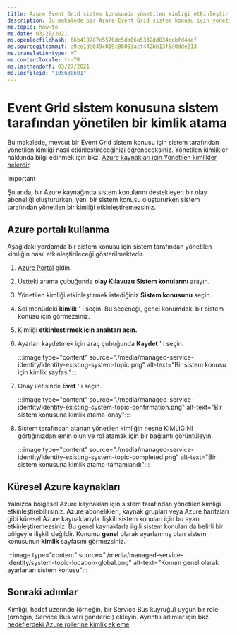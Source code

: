 ```yaml
---
title: Azure Event Grid sistem konusunda yönetilen kimliği etkinleştirme
description: Bu makalede bir Azure Event Grid sistem konusu için yönetilen hizmet kimliğinin nasıl etkinleştirileceği açıklanır.
ms.topic: how-to
ms.date: 03/25/2021
ms.openlocfilehash: 66b418787e5570dc5da06a5332dd834ccbfd4aef
ms.sourcegitcommit: a9ce1da049c019c86063acf442bb13f5a0dde213
ms.translationtype: MT
ms.contentlocale: tr-TR
ms.lasthandoff: 03/27/2021
ms.locfileid: "105630601"
---
```

# <a name="assign-a-system-managed-identity-to-an-event-grid-system-topic"></a>Event Grid sistem konusuna sistem tarafından yönetilen bir kimlik atama
Bu makalede, mevcut bir Event Grid sistem konusu için sistem tarafından yönetilen kimliği nasıl etkinleştireceğinizi öğreneceksiniz. Yönetilen kimlikler hakkında bilgi edinmek için bkz. [Azure kaynakları için Yönetilen kimlikler nelerdir](../active-directory/managed-identities-azure-resources/overview.md).  

> [!IMPORTANT]
> Şu anda, bir Azure kaynağında sistem konularını destekleyen bir olay aboneliği oluştururken, yeni bir sistem konusu oluştururken sistem tarafından yönetilen bir kimliği etkinleştiremezsiniz. 


## <a name="use-azure-portal"></a>Azure portalı kullanma
Aşağıdaki yordamda bir sistem konusu için sistem tarafından yönetilen kimliğin nasıl etkinleştirileceği gösterilmektedir. 

1. [Azure Portal](https://portal.azure.com) gidin.
2. Üstteki arama çubuğunda **olay Kılavuzu Sistem konularını** arayın.
3. Yönetilen kimliği etkinleştirmek istediğiniz **Sistem konusunu** seçin. 
4. Sol menüdeki **kimlik** ' i seçin. Bu seçeneği, genel konumdaki bir sistem konusu için görmezsiniz. 
5. Kimliği **etkinleştirmek için anahtarı açın.** 
1. Ayarları kaydetmek için araç çubuğunda **Kaydet** ' i seçin. 

    :::image type="content" source="./media/managed-service-identity/identity-existing-system-topic.png" alt-text="Bir sistem konusu için kimlik sayfası"::: 
1. Onay iletisinde **Evet** ' i seçin. 

    :::image type="content" source="./media/managed-service-identity/identity-existing-system-topic-confirmation.png" alt-text="Bir sistem konusuna kimlik atama-onay"::: 
1. Sistem tarafından atanan yönetilen kimliğin nesne KIMLIĞINI görtığınızdan emin olun ve rol atamak için bir bağlantı görüntüleyin. 

    :::image type="content" source="./media/managed-service-identity/identity-existing-system-topic-completed.png" alt-text="Bir sistem konusuna kimlik atama-tamamlandı"::: 

## <a name="global-azure-sources"></a>Küresel Azure kaynakları
Yalnızca bölgesel Azure kaynakları için sistem tarafından yönetilen kimliği etkinleştirebilirsiniz. Azure abonelikleri, kaynak grupları veya Azure haritaları gibi küresel Azure kaynaklarıyla ilişkili sistem konuları için bu ayarı etkinleştiremezsiniz. Bu genel kaynaklarla ilgili sistem konuları da belirli bir bölgeyle ilişkili değildir. Konumu **genel** olarak ayarlanmış olan sistem konusunun **kimlik** sayfasını görmezsiniz. 

:::image type="content" source="./media/managed-service-identity/system-topic-location-global.png" alt-text="Konum genel olarak ayarlanan sistem konusu"::: 



## <a name="next-steps"></a>Sonraki adımlar
Kimliği, hedef üzerinde (örneğin, bir Service Bus kuyruğu) uygun bir role (örneğin, Service Bus veri gönderici) ekleyin. Ayrıntılı adımlar için bkz. [hedeflerdeki Azure rollerine kimlik ekleme](add-identity-roles.md). 